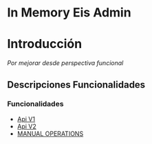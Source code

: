 # **In Memory Eis Admin**

# **Introducción**
*Por mejorar desde perspectiva funcional*


## **Descripciones Funcionalidades**



### **Funcionalidades**

- [Api V1](./API_V1) 
- [Api V2](./API_V2) 
- [MANUAL OPERATIONS](./MANUAL_OPERATIONS) 

